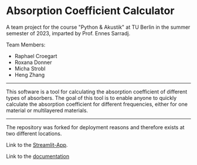 # Absorption Coefficient Calculator
A team project for the course "Python &amp; Akustik" at TU Berlin in the summer semester of 2023, imparted by Prof. Ennes Sarradj.

Team Members:
* Raphael Croegart
* Roxana Donner
* Micha Strobl
* Heng Zhang

---
This software is a tool for calculating the absorption coefficient of different types of absorbers. The goal of this tool is to enable anyone to quickly calculate the absorption coefficient for different frequencies, either for one material or multilayered materials.

---
The repository was forked for deployment reasons and therefore exists at two different locations.

Link to the [Streamlit-App](https://absorption-coefficient-calculator-app.streamlit.app/).

Link to the [documentation](https://rcroegaert.github.io/absorption-coefficient-calculator/)
